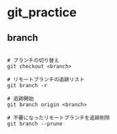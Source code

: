 # git_practice

## branch

```console

# ブランチの切り替え
git checkout <branch>

# リモートブランチの追跡リスト
git branch -r

# 追跡開始
git branch origin <branch>

# 不要になったリモートブランチを追跡削除
git branch --prune

```
